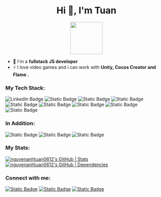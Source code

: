 <h1 align="center">Hi 👋, I'm Tuan</h1>
<div id="header" align="center">
  <img src="https://media.giphy.com/media/M9gbBd9nbDrOTu1Mqx/giphy.gif" width="100"/>
</div>

- 🌱 I'm a **fullstack JS developer**
- ⚡ I love video games and i can work with **Unity, Cocos Creator and Flame .**

<h3 align="left">My Tech Stack:</h3>
<div display="flex" align="left">
  <img src="https://img.shields.io/badge/TypeScript-light?style=for-the-badge&logo=typescript&logoColor=white&color=%233178C6" alt="LinkedIn Badge"/>
  <img alt="Static Badge" src="https://img.shields.io/badge/JavaScript-light?style=for-the-badge&logo=javascript&logoColor=white&color=%23F7DF1E">
  <img alt="Static Badge" src="https://img.shields.io/badge/Next.js-light?style=for-the-badge&logo=nextdotjs&logoColor=white&color=%23000000">
  <img alt="Static Badge" src="https://img.shields.io/badge/Nestjs-light?style=for-the-badge&logo=nestjs&logoColor=white&color=%23E0234E">
  <img alt="Static Badge" src="https://img.shields.io/badge/Node.js-light?style=for-the-badge&logo=Node.js&logoColor=white&color=%23339933">
  <img alt="Static Badge" src="https://img.shields.io/badge/PostgreSQL-light?style=for-the-badge&logo=postgresql&logoColor=white&color=%234169E1">
  <img alt="Static Badge" src="https://img.shields.io/badge/Docker-light?style=for-the-badge&logo=Docker&logoColor=white&color=%232496ED">
  <img alt="Static Badge" src="https://img.shields.io/badge/strapi-light?style=for-the-badge&logo=strapi&logoColor=white&color=%234945FF">
  <img alt="Static Badge" src="https://img.shields.io/badge/Unity-light?style=for-the-badge&logo=unity&logoColor=white&color=black">
</div>

<h3 align="left">In Addition:</h3>
<div display="flex" align="left">
  <img alt="Static Badge" src="https://img.shields.io/badge/flutter-light?style=for-the-badge&logo=flutter&logoColor=white&color=%2302569B">
  <img alt="Static Badge" src="https://img.shields.io/badge/cocos-light?style=for-the-badge&logo=cocos&logoColor=white&color=%2355C2E1">
  <img alt="Static Badge" src="https://img.shields.io/badge/wordpress-light?style=for-the-badge&logo=wordpress&logoColor=white&color=%2321759B">
</div>

<h3 align="left">My Stats:</h3>
<div display="flex" align="left">

  [![nguyenanhtuan0612's GitHub | Stats](https://stats.quine.sh/nguyenanhtuan0612/github?theme=light)](https://quine.sh?utm_source=widgets&utm_campaign=nguyenanhtuan0612)     [![nguyenanhtuan0612's GitHub | Dependencies](https://stats.quine.sh/nguyenanhtuan0612/dependencies?theme=light)](https://quine.sh?utm_source=widgets&utm_campaign=nguyenanhtuan0612)
  
</div>

<h3 align="left">Connect with me:</h3>
<div align="left" display="flex">
  <a href="mailto:tuananhvd1998@gmail.com"> <img alt="Static Badge" src="https://img.shields.io/badge/tuananhvd1998%40gmail.com-light?style=for-the-badge&logo=gmail&logoColor=white&color=%23EA4335"></a>
 <a href="https://www.kaggle.com/tuananh612"> <img alt="Static Badge" src="https://img.shields.io/badge/tuananh612-light?style=for-the-badge&logo=Kaggle&logoColor=white&color=%2320BEFF"></a>
  <a href="https://t.me/tuan612">  <img alt="Static Badge" src="https://img.shields.io/badge/%40tuan612-light?style=for-the-badge&logo=telegram&logoColor=white&color=%2326A5E4"></a>



</div>




